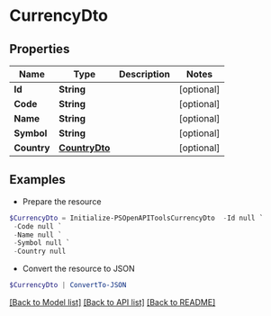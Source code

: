 # CurrencyDto
## Properties

Name | Type | Description | Notes
------------ | ------------- | ------------- | -------------
**Id** | **String** |  | [optional] 
**Code** | **String** |  | [optional] 
**Name** | **String** |  | [optional] 
**Symbol** | **String** |  | [optional] 
**Country** | [**CountryDto**](CountryDto.md) |  | [optional] 

## Examples

- Prepare the resource
```powershell
$CurrencyDto = Initialize-PSOpenAPIToolsCurrencyDto  -Id null `
 -Code null `
 -Name null `
 -Symbol null `
 -Country null
```

- Convert the resource to JSON
```powershell
$CurrencyDto | ConvertTo-JSON
```

[[Back to Model list]](../README.md#documentation-for-models) [[Back to API list]](../README.md#documentation-for-api-endpoints) [[Back to README]](../README.md)

